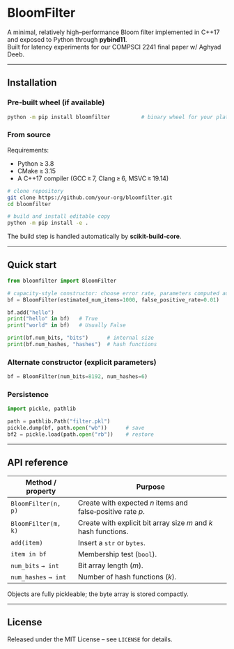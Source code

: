 # BloomFilter

A minimal, relatively high–performance Bloom filter implemented in C++17 and exposed to Python through **pybind11**.  
Built for latency experiments for our COMPSCI 2241 final paper w/ Aghyad Deeb.

---

## Installation

### Pre‑built wheel (if available)

```bash
python -m pip install bloomfilter          # binary wheel for your platform
````

### From source

Requirements:

* Python ≥ 3.8
* CMake ≥ 3.15
* A C++17 compiler (GCC ≥ 7, Clang ≥ 6, MSVC ≥ 19.14)

```bash
# clone repository
git clone https://github.com/your‑org/bloomfilter.git
cd bloomfilter

# build and install editable copy
python -m pip install -e .
```

The build step is handled automatically by **scikit‑build‑core**.

---

## Quick start

```python
from bloomfilter import BloomFilter

# capacity‑style constructor: choose error rate, parameters computed automatically
bf = BloomFilter(estimated_num_items=1000, false_positive_rate=0.01)

bf.add("hello")
print("hello" in bf)   # True
print("world" in bf)   # Usually False

print(bf.num_bits, "bits")      # internal size
print(bf.num_hashes, "hashes")  # hash functions
```

### Alternate constructor (explicit parameters)

```python
bf = BloomFilter(num_bits=8192, num_hashes=6)
```

### Persistence

```python
import pickle, pathlib

path = pathlib.Path("filter.pkl")
pickle.dump(bf, path.open("wb"))      # save
bf2 = pickle.load(path.open("rb"))    # restore
```

---

## API reference

| Method / property    | Purpose                                                         |
| -------------------- | --------------------------------------------------------------- |
| `BloomFilter(n, p)`  | Create with expected *n* items and false‑positive rate *p*.     |
| `BloomFilter(m, k)`  | Create with explicit bit array size *m* and *k* hash functions. |
| `add(item)`          | Insert a `str` or `bytes`.                                      |
| `item in bf`         | Membership test (`bool`).                                       |
| `num_bits` `→ int`   | Bit array length (*m*).                                         |
| `num_hashes` `→ int` | Number of hash functions (*k*).                                 |

Objects are fully pickleable; the byte array is stored compactly.

---

## License

Released under the MIT License – see `LICENSE` for details.

